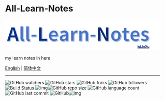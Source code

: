 # All-Learn-Notes
![](./img/logo.png)

my learn notes in here

[English](README.md) | [简体中文](README.zh-CN.md)


---

![GitHub watchers](https://img.shields.io/github/watchers/isLinXu/all-learn-notes.svg?style=social) ![GitHub stars](https://img.shields.io/github/stars/isLinXu/all-learn-notes.svg?style=social) ![GitHub forks](https://img.shields.io/github/forks/isLinXu/all-learn-notes.svg?style=social) ![GitHub followers](https://img.shields.io/github/followers/isLinXu.svg?style=social)
 [![Build Status](https://img.shields.io/endpoint.svg?url=https%3A%2F%2Factions-badge.atrox.dev%2Fatrox%2Fsync-dotenv%2Fbadge&style=flat)](https://github.com/isLinXu/all-learn-notes)  ![img](https://badgen.net/badge/icon/learning?icon=deepscan&label)![GitHub repo size](https://img.shields.io/github/repo-size/isLinXu/all-learn-notes.svg?style=flat-square) ![GitHub language count](https://img.shields.io/github/languages/count/isLinXu/all-learn-notes)  ![GitHub last commit](https://img.shields.io/github/last-commit/isLinXu/all-learn-notes) ![GitHub](https://img.shields.io/github/license/isLinXu/Yolov8_Efficient.svg?style=flat-square)![img](https://hits.dwyl.com/isLinXu/all-learn-notes.svg)
